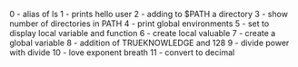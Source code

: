 0 - alias of ls 
1 - prints hello user
2 - adding to $PATH a directory
3 - show number of directories in PATH
4 - print global environments
5 - set to display local variable and function
6 - create local valuable
7 - create a global variable
8 - addition of TRUEKNOWLEDGE and 128
9 - divide power with divide
10 - love exponent breath
11 - convert to decimal
